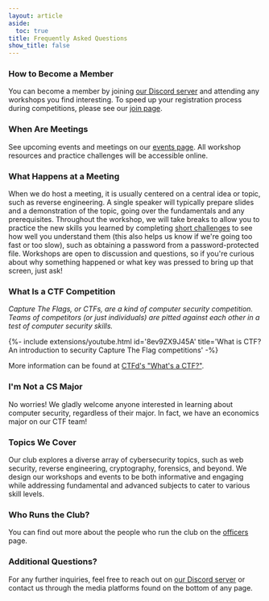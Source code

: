 ```yaml
---
layout: article
aside:
  toc: true
title: Frequently Asked Questions
show_title: false
---
```


### How to Become a Member
You can become a member by joining [our Discord server](/discord) and attending any workshops you find interesting. To speed up your registration process during competitions, please see our [join page](/join).

### When Are Meetings
See upcoming events and meetings on our [events page](/events). All workshop resources and practice challenges will be accessible online.

### What Happens at a Meeting
When we do host a meeting, it is usually centered on a central idea or topic, such as reverse engineering. A single speaker will typically prepare slides and a demonstration of the topic, going over the fundamentals and any prerequisites. Throughout the workshop, we will take breaks to allow you to practice the new skills you learned by completing [short challenges](./faqs#what-is-a-ctf-competition) to see how well you understand them (this also helps us know if we're going too fast or too slow), such as obtaining a password from a password-protected file. Workshops are open to discussion and questions, so if you're curious about why something happened or what key was pressed to bring up that screen, just ask!

### What Is a CTF Competition
*Capture The Flags, or CTFs, are a kind of computer security competition. Teams of competitors (or just individuals) are pitted against each other in a test of computer security skills.*

<div>{%- include extensions/youtube.html id='8ev9ZX9J45A' title='What is CTF? An introduction to security Capture The Flag competitions' -%}</div>

More information can be found at [CTFd's "What's a CTF?"](https://ctfd.io/whats-a-ctf/).

### I'm Not a CS Major
No worries! We gladly welcome anyone interested in learning about computer security, regardless of their major. In fact, we have an economics major on our CTF team!

### Topics We Cover
Our club explores a diverse array of cybersecurity topics, such as web security, reverse engineering, cryptography, forensics, and beyond. We design our workshops and events to be both informative and engaging while addressing fundamental and advanced subjects to cater to various skill levels.

### Who Runs the Club?
You can find out more about the people who run the club on the [officers](./officers) page.

### Additional Questions?
For any further inquiries, feel free to reach out on [our Discord server](/discord) or contact us through the media platforms found on the bottom of any page.
